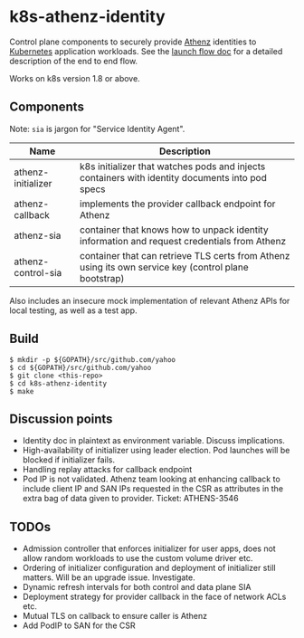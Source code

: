 k8s-athenz-identity
==========

Control plane components to securely provide [Athenz](https://github.com/yahoo/athenz) identities to 
[Kubernetes](https://kubernetes.io/) application  workloads. See the [launch flow doc](launch-flow.md) for a detailed 
description of the end to end flow.

Works on k8s version 1.8 or above.

Components
----

Note: `sia` is jargon for "Service Identity Agent".

| Name | Description |
| ---- | ----------- |
| athenz-initializer | k8s initializer that watches pods and injects containers with identity documents into pod specs |
| athenz-callback | implements the provider callback endpoint for Athenz |
| athenz-sia | container that knows how to unpack identity information and request credentials from Athenz |
| athenz-control-sia | container that can retrieve TLS certs from Athenz using its own service key (control plane bootstrap) |

Also includes an insecure mock implementation of relevant Athenz APIs for local testing, as well as a test app.

Build
-----

```
$ mkdir -p ${GOPATH}/src/github.com/yahoo
$ cd ${GOPATH}/src/github.com/yahoo
$ git clone <this-repo>
$ cd k8s-athenz-identity
$ make
```

Discussion points
----

* Identity doc in plaintext as environment variable. Discuss implications.
* High-availability of initializer using leader election. Pod launches will be blocked if initializer fails.
* Handling replay attacks for callback endpoint
* Pod IP is not validated. Athenz team looking at enhancing callback to include client IP and SAN IPs requested in the CSR
  as attributes in the extra bag of data given to provider. Ticket: ATHENS-3546

TODOs
----

* Admission controller that enforces initializer for user apps, does not allow random workloads to use the custom volume driver etc.
* Ordering of initializer configuration and deployment of initializer still matters. Will be an upgrade issue. Investigate.
* Dynamic refresh intervals for both control and data plane SIA
* Deployment strategy for provider callback in the face of network ACLs etc.
* Mutual TLS on callback to ensure caller is Athenz
* Add PodIP to SAN for the CSR

